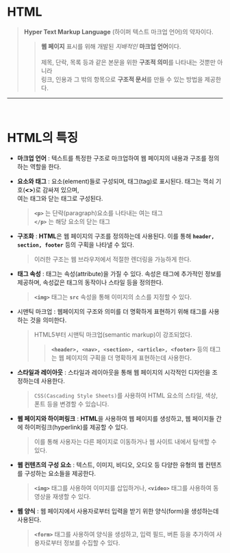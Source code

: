 # HTML

> **Hyper Text Markup Language** (하이퍼 텍스트 마크업 언어)의 약자이다.<br>
>
> > **웹 페이지** 표시를 위해 개발된 _지배적인_ **마크업 언어**이다.<br><br>
> > 제목, 단락, 목록 등과 같은 본문을 위한 **구조적 의미**를 나타내는 것뿐만 아니라<br> 링크, 인용과 그 밖의 항목으로 **구조적 문서**를 만들 수 있는 방법을 제공한다.

---

<br>

# HTML의 특징

- **마크업 언어** : 텍스트를 특정한 구조로 마크업하여 웹 페이지의 내용과 구조를 정의하는 역할을 한다.

- **요소와 태그** : 요소(element)들로 구성되며, 태그(tag)로 표시된다. 태그는 꺽쇠 기호(**<>**)로 감싸져 있으며, <br> 여는 태그와 닫는 태그로 구성된다.
  > **`<p>`** 는 단락(paragraph)요소를 나타내는 여는 태그 <br> **`</p>`** 는 해당 요소의 닫는 태그
- **구조화** : **HTML**은 웹 페이지의 구조를 정의하는데 사용된다. 이를 통해 **`header, section, footer`** 등의 구획을 나타낼 수 있다.

  > 이러한 구조는 웹 브라우저에서 적절한 렌더링을 가능하게 한다.

- **태그 속성** : 태그는 속성(attribute)을 가질 수 있다. 속성은 태그에 추가적인 정보를 제공하며, 속성값은 태그의 동작이나 스타일 등을 정의한다.
  > **`<img>`** 태그는 **`src`** 속성을 통해 이미지의 소스를 지정할 수 있다.
- 시맨틱 마크업 : 웹페이지의 구조와 의미를 더 명확하게 표현하기 위해 태그를 사용하는 것을 의미한다.
  > HTML5부터 시맨틱 마크업(semantic markup)이 강조되었다.
  >
  > > **`<header>, <nav>, <section>, <article>, <footer>`** 등의 태그는 웹 페이지의 구획을 더 명확하게 표현하는데 사용한다.
- **스타일과 레이아웃** : 스타일과 레이아웃을 통해 웹 페이지의 시각적인 디자인을 조정하는데 사용한다.
  > `CSS(Cascading Style Sheets)`를 사용하여 HTML 요소의 스타일, 색상, 폰트 등을 변경할 수 있습니다.
- **웹 페이지와 하이퍼링크** : **HTML**을 사용하여 웹 페이지를 생성하고, 웹 페이지들 간에 하이퍼링크(hyperlink)를 제공할 수 있다.
  > 이를 통해 사용자는 다른 페이지로 이동하거나 웹 사이트 내에서 탐색할 수 있다.
- **웹 컨텐츠의 구성 요소** : 텍스트, 이미지, 비디오, 오디오 등 다양한 유형의 웹 컨텐츠를 구성하는 요소들을 제공한다.
  > **`<img>`** 태그를 사용하여 이미지를 삽입하거나, **`<video>`** 태그를 사용하여 동영상을 재생할 수 있다.
- **웹 양식** : 웹 페이지에서 사용자로부터 입력을 받기 위한 양식(form)을 생성하는데 사용된다.
  > **`<form>`** 태그를 사용하여 양식을 생성하고, 입력 필드, 버튼 등을 추가하여 사용자로부터 정보를 수집할 수 있다.
